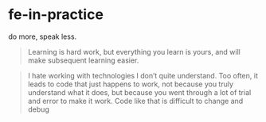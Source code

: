 # fe-in-practice

do more, speak less.

>
> Learning is hard work, but everything you learn is yours, and will make subsequent learning easier. ​​​​


>
> I hate working with technologies I don’t quite understand. Too often, it leads to code that just happens to work, not because you truly understand what it does, but because you went through a lot of trial and error to make it work. Code like that is difficult to change and debug ​​​​
